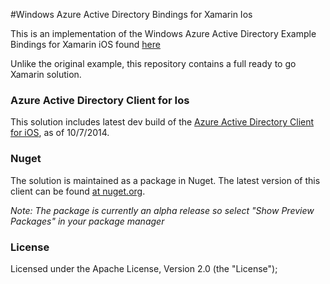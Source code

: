 #Windows Azure Active Directory Bindings for Xamarin Ios

This is an implementation of the Windows Azure Active Directory Example Bindings for Xamarin iOS found [here](https://github.com/AzureADSamples/NativeClient-Xamarin-Ios)

Unlike the original example, this repository contains a full ready to go Xamarin solution.

### Azure Active Directory Client for Ios

This solution includes latest dev build of the [Azure Active Directory Client for iOS](https://github.com/MSOpenTech/azure-activedirectory-library-for-ios), as of 10/7/2014.

### Nuget

The solution is maintained as a package in Nuget. The latest version of this client can be found [at nuget.org](https://www.nuget.org/packages/AdalXamarinIos/).

_Note: The package is currently an alpha release so select "Show Preview Packages" in your package manager_
### License

Licensed under the Apache License, Version 2.0 (the "License");

